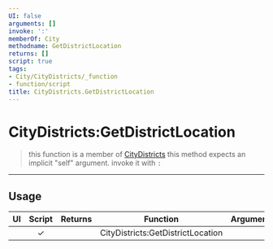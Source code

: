 ```yaml
---
UI: false
arguments: []
invoke: ':'
memberOf: City
methodname: GetDistrictLocation
returns: []
script: true
tags:
- City/CityDistricts/_function
- function/script
title: CityDistricts.GetDistrictLocation
---
```

# CityDistricts:GetDistrictLocation
> this function is a member of [CityDistricts](civ-6/lua/CityDistricts.md)
> this method expects an implicit "self" argument. invoke it with `:`
-----
## Usage
|  UI | Script | Returns | Function | Arguments |
|:---:|:------:|-------:|:--------:|:---------|
| |✓||CityDistricts:GetDistrictLocation||
